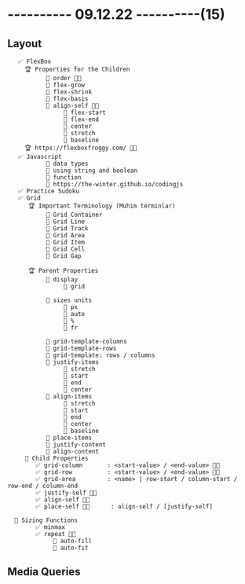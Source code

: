 # ---------- 09.12.22 ----------(15)

## Layout

       ✅ FlexBox
         🏆 Properties for the Children
               🔷 order 👍🏻
               🔷 flex-grow
               🔷 flex-shrink
               🔷 flex-basis
               🔷 align-self 👍🏻
                    🎁 flex-start
                    🎁 flex-end
                    🎁 center
                    🎁 stretch
                    🎁 baseline
         🏆 https://flexboxfroggy.com/ 👍🏻
       ✅ Javascript
               🔷 data types
               🔷 using string and boolean
               🔷 function
               🔷 https://the-winter.github.io/codingjs
       ✅ Practice Sudoku
       ✅ Grid
          🏆 Important Terminology (Muhim terminlar)
               🔷 Grid Container
               🔷 Grid Line
               🔷 Grid Track
               🔷 Grid Area
               🔷 Grid Item
               🔷 Grid Cell
               🔷 Grid Gap

          🏆 Parent Properties
               🔷 display
                    🎁 grid

               🔷 sizes units
                    🎁 px
                    🎁 auto
                    🎁 %
                    🎁 fr

               🔷 grid-template-columns
               🔷 grid-template-rows
               🔷 grid-template: rows / columns
               🔷 justify-items
                    🎁 stretch
                    🎁 start
                    🎁 end
                    🎁 center
               🔷 align-items
                    🎁 stretch
                    🎁 start
                    🎁 end
                    🎁 center
                    🎁 baseline
               🔷 place-items
               🔷 justify-content
               🔷 align-content
         🔷 Child Properties
            ✅ grid-column       : <start-value> / <end-value> 👍🏻
            ✅ grid-row          : <start-value> / <end-value> 👍🏻
            ✅ grid-area         : <name> | row-start / column-start / row-end / column-end
            ✅ justify-self 👍🏻
            ✅ align-self 👍🏻
            ✅ place-self 👍🏻      : align-self / [justify-self]

      🔷 Sizing Functions
            ✅ minmax
            ✅ repeat 👍🏻
                 🎁 auto-fill
                 🎁 auto-fit

## Media Queries
